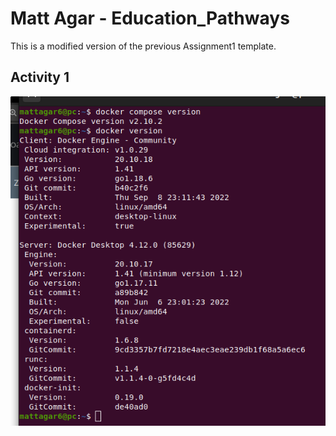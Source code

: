 # Matt Agar - Education_Pathways

This is a modified version of the previous Assignment1 template.

## Activity 1

![alt text](images/Docker_Version.png)
